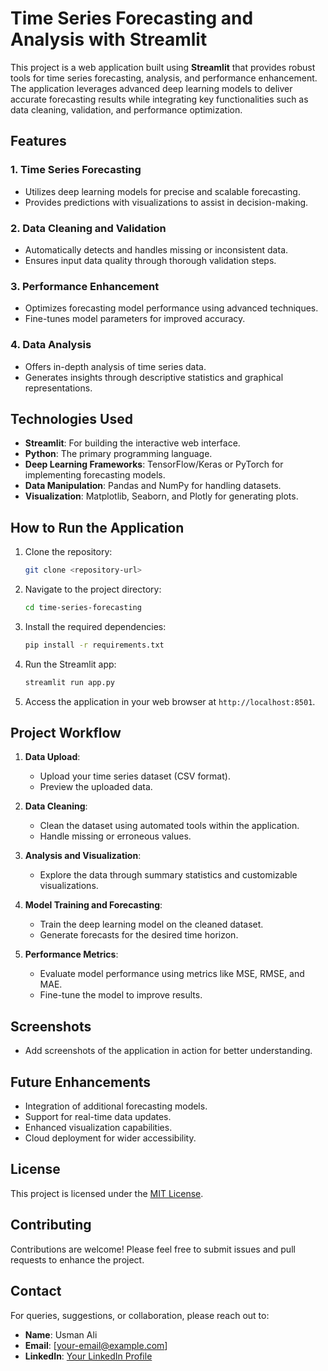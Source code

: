 # Time Series Forecasting and Analysis with Streamlit

This project is a web application built using **Streamlit** that provides robust tools for time series forecasting, analysis, and performance enhancement. The application leverages advanced deep learning models to deliver accurate forecasting results while integrating key functionalities such as data cleaning, validation, and performance optimization.

## Features

### 1. **Time Series Forecasting**
- Utilizes deep learning models for precise and scalable forecasting.
- Provides predictions with visualizations to assist in decision-making.

### 2. **Data Cleaning and Validation**
- Automatically detects and handles missing or inconsistent data.
- Ensures input data quality through thorough validation steps.

### 3. **Performance Enhancement**
- Optimizes forecasting model performance using advanced techniques.
- Fine-tunes model parameters for improved accuracy.

### 4. **Data Analysis**
- Offers in-depth analysis of time series data.
- Generates insights through descriptive statistics and graphical representations.

## Technologies Used

- **Streamlit**: For building the interactive web interface.
- **Python**: The primary programming language.
- **Deep Learning Frameworks**: TensorFlow/Keras or PyTorch for implementing forecasting models.
- **Data Manipulation**: Pandas and NumPy for handling datasets.
- **Visualization**: Matplotlib, Seaborn, and Plotly for generating plots.

## How to Run the Application

1. Clone the repository:
   ```bash
   git clone <repository-url>
   ```
2. Navigate to the project directory:
   ```bash
   cd time-series-forecasting
   ```
3. Install the required dependencies:
   ```bash
   pip install -r requirements.txt
   ```
4. Run the Streamlit app:
   ```bash
   streamlit run app.py
   ```
5. Access the application in your web browser at `http://localhost:8501`.

## Project Workflow

1. **Data Upload**:
   - Upload your time series dataset (CSV format).
   - Preview the uploaded data.

2. **Data Cleaning**:
   - Clean the dataset using automated tools within the application.
   - Handle missing or erroneous values.

3. **Analysis and Visualization**:
   - Explore the data through summary statistics and customizable visualizations.

4. **Model Training and Forecasting**:
   - Train the deep learning model on the cleaned dataset.
   - Generate forecasts for the desired time horizon.

5. **Performance Metrics**:
   - Evaluate model performance using metrics like MSE, RMSE, and MAE.
   - Fine-tune the model to improve results.

## Screenshots
- Add screenshots of the application in action for better understanding.

## Future Enhancements
- Integration of additional forecasting models.
- Support for real-time data updates.
- Enhanced visualization capabilities.
- Cloud deployment for wider accessibility.

## License
This project is licensed under the [MIT License](LICENSE).

## Contributing
Contributions are welcome! Please feel free to submit issues and pull requests to enhance the project.

## Contact
For queries, suggestions, or collaboration, please reach out to:
- **Name**: Usman Ali
- **Email**: [your-email@example.com]
- **LinkedIn**: [Your LinkedIn Profile](https://www.linkedin.com/in/your-profile)
